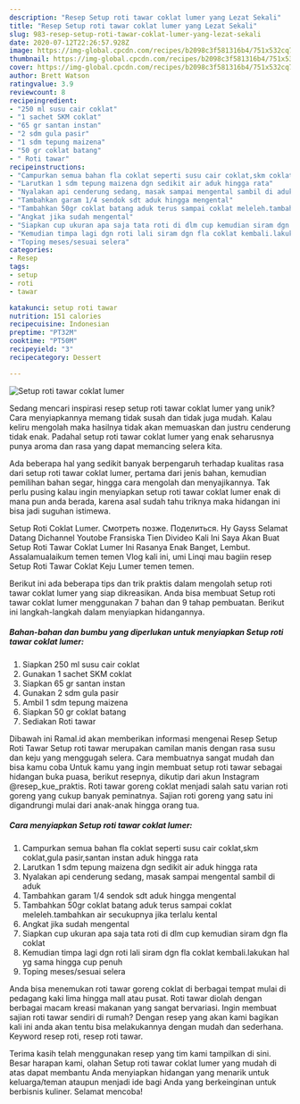 ```yaml
---
description: "Resep Setup roti tawar coklat lumer yang Lezat Sekali"
title: "Resep Setup roti tawar coklat lumer yang Lezat Sekali"
slug: 983-resep-setup-roti-tawar-coklat-lumer-yang-lezat-sekali
date: 2020-07-12T22:26:57.928Z
image: https://img-global.cpcdn.com/recipes/b2098c3f581316b4/751x532cq70/setup-roti-tawar-coklat-lumer-foto-resep-utama.jpg
thumbnail: https://img-global.cpcdn.com/recipes/b2098c3f581316b4/751x532cq70/setup-roti-tawar-coklat-lumer-foto-resep-utama.jpg
cover: https://img-global.cpcdn.com/recipes/b2098c3f581316b4/751x532cq70/setup-roti-tawar-coklat-lumer-foto-resep-utama.jpg
author: Brett Watson
ratingvalue: 3.9
reviewcount: 8
recipeingredient:
- "250 ml susu cair coklat"
- "1 sachet SKM coklat"
- "65 gr santan instan"
- "2 sdm gula pasir"
- "1 sdm tepung maizena"
- "50 gr coklat batang"
- " Roti tawar"
recipeinstructions:
- "Campurkan semua bahan fla coklat seperti susu cair coklat,skm coklat,gula pasir,santan instan aduk hingga rata"
- "Larutkan 1 sdm tepung maizena dgn sedikit air aduk hingga rata"
- "Nyalakan api cenderung sedang, masak sampai mengental sambil di aduk"
- "Tambahkan garam 1/4 sendok sdt aduk hingga mengental"
- "Tambahkan 50gr coklat batang aduk terus sampai coklat meleleh.tambahkan air secukupnya jika terlalu kental"
- "Angkat jika sudah mengental"
- "Siapkan cup ukuran apa saja tata roti di dlm cup kemudian siram dgn fla coklat"
- "Kemudian timpa lagi dgn roti lali siram dgn fla coklat kembali.lakukan hal yg sama hingga cup penuh"
- "Toping meses/sesuai selera"
categories:
- Resep
tags:
- setup
- roti
- tawar

katakunci: setup roti tawar 
nutrition: 151 calories
recipecuisine: Indonesian
preptime: "PT32M"
cooktime: "PT50M"
recipeyield: "3"
recipecategory: Dessert

---
```



![Setup roti tawar coklat lumer](https://img-global.cpcdn.com/recipes/b2098c3f581316b4/751x532cq70/setup-roti-tawar-coklat-lumer-foto-resep-utama.jpg)

Sedang mencari inspirasi resep setup roti tawar coklat lumer yang unik? Cara menyiapkannya memang tidak susah dan tidak juga mudah. Kalau keliru mengolah maka hasilnya tidak akan memuaskan dan justru cenderung tidak enak. Padahal setup roti tawar coklat lumer yang enak seharusnya punya aroma dan rasa yang dapat memancing selera kita.

Ada beberapa hal yang sedikit banyak berpengaruh terhadap kualitas rasa dari setup roti tawar coklat lumer, pertama dari jenis bahan, kemudian pemilihan bahan segar, hingga cara mengolah dan menyajikannya. Tak perlu pusing kalau ingin menyiapkan setup roti tawar coklat lumer enak di mana pun anda berada, karena asal sudah tahu triknya maka hidangan ini bisa jadi suguhan istimewa.

Setup Roti Coklat Lumer. Смотреть позже. Поделиться. Hy Gayss Selamat Datang Dichannel Youtobe Fransiska Tien Divideo Kali Ini Saya Akan Buat Setup Roti Tawar Coklat Lumer Ini Rasanya Enak Banget, Lembut. Assalamualaikum temen temen Vlog kali ini, umi Linqi mau bagiin resep Setup Roti Tawar Coklat Keju Lumer temen temen.


Berikut ini ada beberapa tips dan trik praktis dalam mengolah setup roti tawar coklat lumer yang siap dikreasikan. Anda bisa membuat Setup roti tawar coklat lumer menggunakan 7 bahan dan 9 tahap pembuatan. Berikut ini langkah-langkah dalam menyiapkan hidangannya.

<!--inarticleads1-->

##### Bahan-bahan dan bumbu yang diperlukan untuk menyiapkan Setup roti tawar coklat lumer:

1. Siapkan 250 ml susu cair coklat
1. Gunakan 1 sachet SKM coklat
1. Siapkan 65 gr santan instan
1. Gunakan 2 sdm gula pasir
1. Ambil 1 sdm tepung maizena
1. Siapkan 50 gr coklat batang
1. Sediakan  Roti tawar


Dibawah ini Ramal.id akan memberikan informasi mengenai Resep Setup Roti Tawar  Setup roti tawar merupakan camilan manis dengan rasa susu dan keju yang menggugah selera. Cara membuatnya sangat mudah dan bisa kamu coba Untuk kamu yang ingin membuat setup roti tawar sebagai hidangan buka puasa, berikut resepnya, dikutip dari akun Instagram @resep_kue_praktis. Roti tawar goreng coklat menjadi salah satu varian roti goreng yang cukup banyak peminatnya. Sajian roti goreng yang satu ini digandrungi mulai dari anak-anak hingga orang tua. 

<!--inarticleads2-->

##### Cara menyiapkan Setup roti tawar coklat lumer:

1. Campurkan semua bahan fla coklat seperti susu cair coklat,skm coklat,gula pasir,santan instan aduk hingga rata
1. Larutkan 1 sdm tepung maizena dgn sedikit air aduk hingga rata
1. Nyalakan api cenderung sedang, masak sampai mengental sambil di aduk
1. Tambahkan garam 1/4 sendok sdt aduk hingga mengental
1. Tambahkan 50gr coklat batang aduk terus sampai coklat meleleh.tambahkan air secukupnya jika terlalu kental
1. Angkat jika sudah mengental
1. Siapkan cup ukuran apa saja tata roti di dlm cup kemudian siram dgn fla coklat
1. Kemudian timpa lagi dgn roti lali siram dgn fla coklat kembali.lakukan hal yg sama hingga cup penuh
1. Toping meses/sesuai selera


Anda bisa menemukan roti tawar goreng coklat di berbagai tempat mulai di pedagang kaki lima hingga mall atau pusat. Roti tawar diolah dengan berbagai macam kreasi makanan yang sangat bervariasi. Ingin membuat sajian roti tawar sendiri di rumah? Dengan resep yang akan kami bagikan kali ini anda akan tentu bisa melakukannya dengan mudah dan sederhana. Keyword resep roti, resep roti tawar. 

Terima kasih telah menggunakan resep yang tim kami tampilkan di sini. Besar harapan kami, olahan Setup roti tawar coklat lumer yang mudah di atas dapat membantu Anda menyiapkan hidangan yang menarik untuk keluarga/teman ataupun menjadi ide bagi Anda yang berkeinginan untuk berbisnis kuliner. Selamat mencoba!
